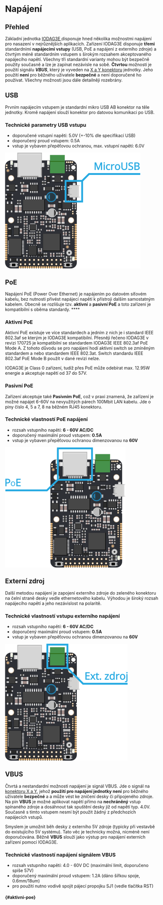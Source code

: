 # Napájení

## Přehled

Základní jednotka [IODAG3E ](./)disponuje hned několika možnostmi napájení pro nasazení v nejrůznějších aplikacích. Zařízení IODAG3E disponuje **třemi** standardními **napájecími vstupy** \(USB, PoE a napájení z externího zdroje\) a čtvrtým méně standardním vstupem s širokým rozsahem akceptovaného napájecího napětí. Všechny tři standardní  varianty mohou být bezpečně použity současně a lze je zapínat nezávisle na sobě. **Čtvrtou** možností je použití signálu _**VBUS**_, který je vyveden na [X a Y konektoru](../../rozsirujici-moduly/#x-konektor-a-y-konektor) jednotky. Jeho použití **není** pro běžného uživatele **bezpečné** a není doporučené ho používat. Všechny možnosti jsou dále detailněji rozebrány.

## USB

Prvním napájecím vstupem je standardní mikro USB AB konektor na těle jednotky. Kromě napájení slouží konektor pro datovou komunikaci po USB. 

### Technické parametry USB vstupu

* doporučené vstupní napětí: 5.0V \(+-10% dle specifikací USB\)
* doporučený proud vstupem: 0.5A
* vstup je vybaven přepěťovou ochranou, max. vstupní napětí: 6.0V

![Pozice USB konektoru na jednotce IODAG3E.](../../../../.gitbook/assets/iodag3e_usb%20%281%29.png)

## PoE

Napájení PoE \(Power Over Ethernet\) je napájením po datovém síťovém kabelu, bez nutnosti přivést napájecí napětí k přístroji dalším samostatným kabelem. Obecně se rozlišuje tzv. **aktivní** a **pasivní PoE** a toto zařízení je kompatibilní s oběma standardy. ****

### Aktivní PoE

Aktivní PoE existuje ve více standardech a jedním z nich je i standard IEEE 802.3af se kterým je IODAG3E kompatibilní. Přesněji řečeno IODAG3E v revizi 170725 je kompatibilní se standardem IODAG3E IEEE  802.3af PoE Mode A. Z tohoto důvodu se pro napájení hodí aktivní switch se zmíněným standardem a nebo standardem IEEE  802.3at. Switch standardu IEEE  802.3af PoE Mode B použít v dané revizi nelze. 

IODAG3E je Class 0 zařízení, tudíž přes PoE může odebírat max. 12.95W energie a akceptuje napětí od 37 do 57V.

### Pasivní PoE

Zařízení akceptuje také **Pasivním PoE**, což v praxi znamená, že zařízení je možné napájet 6-60V na nevyužitých párech 100Mbit LAN kabelu. Jde o piny číslo 4, 5 a 7, 8 na běžném RJ45 konektoru. 

### Technické vlastností PoE napájení

* rozsah vstupního napětí: **6 - 60V AC/DC**
* doporučený maximální proud vstupem: **0.5A**
* vstup je vybaven přepěťovou ochranou dimenzovanou na **60V**

![Pozice ethernetov&#xE9;ho konektoru na jednotce IODAG3E.](../../../../.gitbook/assets/iodag3e_eth.png)

## Externí zdroj

Další metodou napájení je zapojení externího zdroje do zeleného konektoru na čelní straně desky vedle ethernetového kabelu. Výhodou je široký rozsah napájecího napětí a jeho nezávislost na polaritě.

### Technické vlastností vstupu externího napájení

* rozsah vstupního napětí: **6 - 60V AC/DC**
* doporučený maximální proud vstupem: **0.5A**
* vstup je vybaven přepěťovou ochranou dimenzovanou na **60V**

![](../../../../.gitbook/assets/iodag3e_ext_pwr.png)

## VBUS

Čtvrtá a nestandardní možnosti napájení je signál VBUS. Jde o signál na [konektoru X a Y](../../rozsirujici-moduly/#x-konektor-a-y-konektor), jehož **použití pro napájení jednotky není** pro běžného uživatele **bezpečné** a a může vést ke zničení desky či připojeného zdroje. Na pin **VBUS** je možné aplikovat napětí přímo na **nechráněný** vstup spínaného zdroje a dosáhnout tak spuštění desky již od napětí typ. 4.0V. Současně s tímto vstupem nesmí být použit žádný z předchozích napájecích vstupů.

Smyslem je umožnit běh desky z externího 5V zdroje \(typicky při vestavbě do existujícího 5V systému\). Tato věc je technicky možná, nicméně není doporučována. Běžně **VBUS** slouží jako výstup pro napájení externích zařízení pomocí IODAG3E.

### Technické vlastností napájení signálem VBUS

* rozsah vstupního napětí: 4.0 - 60V DC \(maximální limit, doporučeno spíše 57V\)
* doporučený maximální proud vstupem: 1.2A \(dáno šířkou spoje, 0.6mm/18um\)
* pro použití nutno vodivě spojit pájecí propojku SJ1 \(vedle tlačítka RST\)



  


####  {#aktivni-poe}

  


